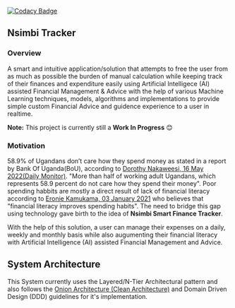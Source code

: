 [![Codacy Badge](https://app.codacy.com/project/badge/Grade/44e0255e3b034055a02a1b92855582b3)](https://www.codacy.com/gh/RonnieLutalo/ExpenseTracker/dashboard?)

## Nsimbi Tracker

### Overview
A smart and intuitive application/solution that attempts to free the user from as much as possible the burden of manual calculation while keeping track of their finances and expenditure easily using Artificial Intelligece (AI) assisted Financial Management & Advice with the help of various Machine Learning techniques, models, algorithms and implementations to provide simple custom Financial Advice and guidence experience to a user in realtime. 

**Note:** This project is currently still a **Work In Progress** 😊

### Motivation
58.9% of Ugandans don’t care how they spend money as stated in a report by Bank Of Uganda(BoU), according to [Dorothy Nakaweesi, 16 May 2022(Daily Monitor)](https://www.monitor.co.ug/uganda/business/finance/58-9-of-ugandans-don-t-care-how-they-spend-money-bou-3816478). "More than half of working adult Ugandans, which represents 58.9 percent do not care how they spend their money". Poor spending habbits are mostly a direct result of lack of financial literacy according to [Eronie Kamukama, 03 January 2021](https://www.monitor.co.ug/uganda/business/prosper/how-financial-literacy-improves-spending-habits-1665146) who believes that "financial literacy improves spending habits". The need to bridge this gap using technology gave birth to the idea of **Nsimbi Smart Finance Tracker**. 

With the help of this solution, a user can manage their expenses on a daily, weekly and monthly basis while also augumenting their financial literacy with Artificial Intelligence (AI) assisted Financial Management and Advice.

## System Architecture 
This System currently uses the Layered/N-Tier Architectural pattern and also follows the [Onion Architecture (Clean Architecture)](https://blog.cleancoder.com/uncle-bob/2012/08/13/the-clean-architecture.html) and Domain Driven Design (DDD) guidelines for it's implementation.

